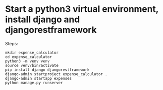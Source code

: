 # Start a python3 virtual environment, install django and djangorestframework

Steps:

	mkdir expense_calculator
	cd expense_calculator
	python3 -m venv venv
	source venv/bin/activate
	pip install django djangorestframework
	django-admin startproject expense_calculator .
	django-admin startapp expenses
	python manage.py runserver
